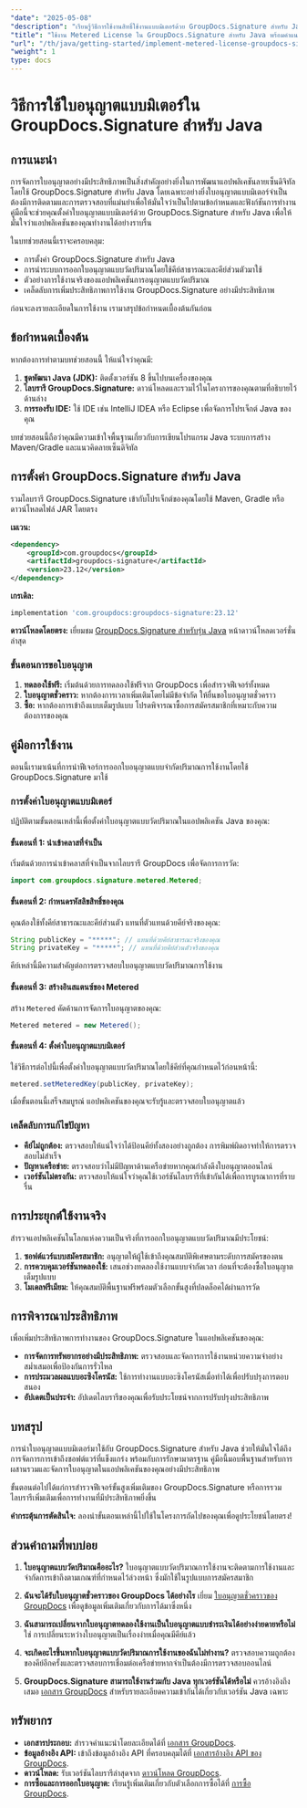 ```yaml
---
"date": "2025-05-08"
"description": "เรียนรู้วิธีการใช้งานสิทธิ์ใช้งานแบบมิเตอร์ด้วย GroupDocs.Signature สำหรับ Java คู่มือนี้ครอบคลุมการตั้งค่า การรวมระบบ และแนวทางปฏิบัติที่ดีที่สุด"
"title": "ใช้งาน Metered License ใน GroupDocs.Signature สำหรับ Java พร้อมคำแนะนำทีละขั้นตอน"
"url": "/th/java/getting-started/implement-metered-license-groupdocs-signature-java/"
"weight": 1
type: docs
---
```

# วิธีการใช้ใบอนุญาตแบบมิเตอร์ใน GroupDocs.Signature สำหรับ Java

## การแนะนำ

การจัดการใบอนุญาตอย่างมีประสิทธิภาพเป็นสิ่งสำคัญอย่างยิ่งในการพัฒนาแอปพลิเคชันลายเซ็นดิจิทัลโดยใช้ GroupDocs.Signature สำหรับ Java โดยเฉพาะอย่างยิ่งใบอนุญาตแบบมิเตอร์จำเป็นต้องมีการติดตามและการตรวจสอบที่แม่นยำเพื่อให้มั่นใจว่าเป็นไปตามข้อกำหนดและฟังก์ชันการทำงาน คู่มือนี้จะช่วยคุณตั้งค่าใบอนุญาตแบบมิเตอร์ด้วย GroupDocs.Signature สำหรับ Java เพื่อให้มั่นใจว่าแอปพลิเคชันของคุณทำงานได้อย่างราบรื่น

ในบทช่วยสอนนี้เราจะครอบคลุม:
- การตั้งค่า GroupDocs.Signature สำหรับ Java
- การนำระบบการออกใบอนุญาตแบบวัดปริมาณโดยใช้คีย์สาธารณะและคีย์ส่วนตัวมาใช้
- ตัวอย่างการใช้งานจริงของแอปพลิเคชันการอนุญาตแบบวัดปริมาณ
- เคล็ดลับการเพิ่มประสิทธิภาพการใช้งาน GroupDocs.Signature อย่างมีประสิทธิภาพ

ก่อนจะลงรายละเอียดในการใช้งาน เรามาสรุปข้อกำหนดเบื้องต้นกันก่อน

## ข้อกำหนดเบื้องต้น

หากต้องการทำตามบทช่วยสอนนี้ ให้แน่ใจว่าคุณมี:
1. **ชุดพัฒนา Java (JDK):** ติดตั้งเวอร์ชัน 8 ขึ้นไปบนเครื่องของคุณ
2. **ไลบรารี GroupDocs.Signature:** ดาวน์โหลดและรวมไว้ในโครงการของคุณตามที่อธิบายไว้ด้านล่าง
3. **การรองรับ IDE:** ใช้ IDE เช่น IntelliJ IDEA หรือ Eclipse เพื่อจัดการโปรเจ็กต์ Java ของคุณ

บทช่วยสอนนี้ถือว่าคุณมีความเข้าใจพื้นฐานเกี่ยวกับการเขียนโปรแกรม Java ระบบการสร้าง Maven/Gradle และแนวคิดลายเซ็นดิจิทัล

## การตั้งค่า GroupDocs.Signature สำหรับ Java

รวมไลบรารี GroupDocs.Signature เข้ากับโปรเจ็กต์ของคุณโดยใช้ Maven, Gradle หรือดาวน์โหลดไฟล์ JAR โดยตรง

**เมเวน:**
```xml
<dependency>
    <groupId>com.groupdocs</groupId>
    <artifactId>groupdocs-signature</artifactId>
    <version>23.12</version>
</dependency>
```

**เกรเดิล:**
```gradle
implementation 'com.groupdocs:groupdocs-signature:23.12'
```

**ดาวน์โหลดโดยตรง:** เยี่ยมชม [GroupDocs.Signature สำหรับรุ่น Java](https://releases.groupdocs.com/signature/java/) หน้าดาวน์โหลดเวอร์ชั่นล่าสุด

### ขั้นตอนการขอใบอนุญาต

1. **ทดลองใช้ฟรี:** เริ่มต้นด้วยการทดลองใช้ฟรีจาก GroupDocs เพื่อสำรวจฟีเจอร์ทั้งหมด
2. **ใบอนุญาตชั่วคราว:** หากต้องการเวลาเพิ่มเติมโดยไม่มีข้อจำกัด ให้ยื่นขอใบอนุญาตชั่วคราว
3. **ซื้อ:** หากต้องการเข้าถึงแบบเต็มรูปแบบ โปรดพิจารณาซื้อการสมัครสมาชิกที่เหมาะกับความต้องการของคุณ

## คู่มือการใช้งาน

ตอนนี้เรามาเน้นที่การนำฟีเจอร์การออกใบอนุญาตแบบจำกัดปริมาณการใช้งานโดยใช้ GroupDocs.Signature มาใช้

### การตั้งค่าใบอนุญาตแบบมิเตอร์

ปฏิบัติตามขั้นตอนเหล่านี้เพื่อตั้งค่าใบอนุญาตแบบวัดปริมาณในแอปพลิเคชัน Java ของคุณ:

#### ขั้นตอนที่ 1: นำเข้าคลาสที่จำเป็น
เริ่มต้นด้วยการนำเข้าคลาสที่จำเป็นจากไลบรารี GroupDocs เพื่อจัดการการวัด:
```java
import com.groupdocs.signature.metered.Metered;
```

#### ขั้นตอนที่ 2: กำหนดรหัสลิขสิทธิ์ของคุณ
คุณต้องใช้ทั้งคีย์สาธารณะและคีย์ส่วนตัว แทนที่ตัวแทนด้วยคีย์จริงของคุณ:
```java
String publicKey = "*****"; // แทนที่ด้วยคีย์สาธารณะจริงของคุณ
String privateKey = "*****"; // แทนที่ด้วยคีย์ส่วนตัวจริงของคุณ
```
คีย์เหล่านี้มีความสำคัญต่อการตรวจสอบใบอนุญาตแบบวัดปริมาณการใช้งาน

#### ขั้นตอนที่ 3: สร้างอินสแตนซ์ของ Metered
สร้าง `Metered` คัดค้านการจัดการใบอนุญาตของคุณ:
```java
Metered metered = new Metered();
```

#### ขั้นตอนที่ 4: ตั้งค่าใบอนุญาตแบบมิเตอร์
ใช้วิธีการต่อไปนี้เพื่อตั้งค่าใบอนุญาตแบบวัดปริมาณโดยใช้คีย์ที่คุณกำหนดไว้ก่อนหน้านี้:
```java
metered.setMeteredKey(publicKey, privateKey);
```
เมื่อขั้นตอนนี้เสร็จสมบูรณ์ แอปพลิเคชันของคุณจะรับรู้และตรวจสอบใบอนุญาตแล้ว

### เคล็ดลับการแก้ไขปัญหา
- **คีย์ไม่ถูกต้อง:** ตรวจสอบให้แน่ใจว่าได้ป้อนคีย์ทั้งสองอย่างถูกต้อง การพิมพ์ผิดอาจทำให้การตรวจสอบไม่สำเร็จ
- **ปัญหาเครือข่าย:** ตรวจสอบว่าไม่มีปัญหาด้านเครือข่ายหากคุณกำลังดึงใบอนุญาตออนไลน์
- **เวอร์ชันไม่ตรงกัน:** ตรวจสอบให้แน่ใจว่าคุณใช้เวอร์ชันไลบรารีที่เข้ากันได้เพื่อการบูรณาการที่ราบรื่น

## การประยุกต์ใช้งานจริง

สำรวจแอปพลิเคชันในโลกแห่งความเป็นจริงที่การออกใบอนุญาตแบบวัดปริมาณมีประโยชน์:
1. **ซอฟต์แวร์แบบสมัครสมาชิก:** อนุญาตให้ผู้ใช้เข้าถึงคุณสมบัติพิเศษตามระดับการสมัครของตน
2. **การควบคุมเวอร์ชันทดลองใช้:** เสนอช่วงทดลองใช้งานแบบจำกัดเวลา ก่อนที่จะต้องซื้อใบอนุญาตเต็มรูปแบบ
3. **โมเดลฟรีเมียม:** ให้คุณสมบัติพื้นฐานฟรีพร้อมตัวเลือกขั้นสูงที่ปลดล็อคได้ผ่านการวัด

## การพิจารณาประสิทธิภาพ
เพื่อเพิ่มประสิทธิภาพการทำงานของ GroupDocs.Signature ในแอปพลิเคชันของคุณ:
- **การจัดการทรัพยากรอย่างมีประสิทธิภาพ:** ตรวจสอบและจัดการการใช้งานหน่วยความจำอย่างสม่ำเสมอเพื่อป้องกันการรั่วไหล
- **การประมวลผลแบบอะซิงโครนัส:** ใช้การทำงานแบบอะซิงโครนัสเมื่อทำได้เพื่อปรับปรุงการตอบสนอง
- **อัปเดตเป็นประจำ:** อัปเดตไลบรารีของคุณเพื่อรับประโยชน์จากการปรับปรุงประสิทธิภาพ

## บทสรุป

การนำใบอนุญาตแบบมิเตอร์มาใช้กับ GroupDocs.Signature สำหรับ Java ช่วยให้มั่นใจได้ถึงการจัดการการเข้าถึงซอฟต์แวร์ที่แข็งแกร่ง พร้อมกับการรักษามาตรฐาน คู่มือนี้มอบพื้นฐานสำหรับการผสานรวมและจัดการใบอนุญาตในแอปพลิเคชันของคุณอย่างมีประสิทธิภาพ

ขั้นตอนต่อไปได้แก่การสำรวจฟีเจอร์ขั้นสูงเพิ่มเติมของ GroupDocs.Signature หรือการรวมไลบรารีเพิ่มเติมเพื่อการทำงานที่มีประสิทธิภาพยิ่งขึ้น

**คำกระตุ้นการตัดสินใจ:** ลองนำขั้นตอนเหล่านี้ไปใช้ในโครงการถัดไปของคุณเพื่อดูประโยชน์โดยตรง!

## ส่วนคำถามที่พบบ่อย

1. **ใบอนุญาตแบบวัดปริมาณคืออะไร?**
   ใบอนุญาตแบบวัดปริมาณการใช้งานจะติดตามการใช้งานและจำกัดการเข้าถึงตามเกณฑ์ที่กำหนดไว้ล่วงหน้า ซึ่งมักใช้ในรูปแบบการสมัครสมาชิก

2. **ฉันจะได้รับใบอนุญาตชั่วคราวของ GroupDocs ได้อย่างไร**
   เยี่ยม [ใบอนุญาตชั่วคราวของ GroupDocs](https://purchase.groupdocs.com/temporary-license/) เพื่อดูข้อมูลเพิ่มเติมเกี่ยวกับการได้มาซึ่งหนึ่ง

3. **ฉันสามารถเปลี่ยนจากใบอนุญาตทดลองใช้งานเป็นใบอนุญาตแบบชำระเงินได้อย่างง่ายดายหรือไม่**
   ใช่ การเปลี่ยนระหว่างใบอนุญาตเป็นเรื่องง่ายเมื่อคุณมีคีย์แล้ว

4. **จะเกิดอะไรขึ้นหากใบอนุญาตแบบวัดปริมาณการใช้งานของฉันไม่ทำงาน?**
   ตรวจสอบความถูกต้องของคีย์อีกครั้งและตรวจสอบการเชื่อมต่อเครือข่ายหากจำเป็นต้องมีการตรวจสอบออนไลน์

5. **GroupDocs.Signature สามารถใช้งานร่วมกับ Java ทุกเวอร์ชันได้หรือไม่**
   ควรอ้างอิงถึงเสมอ [เอกสาร GroupDocs](https://docs.groupdocs.com/signature/java/) สำหรับรายละเอียดความเข้ากันได้เกี่ยวกับเวอร์ชัน Java เฉพาะ

## ทรัพยากร
- **เอกสารประกอบ:** สำรวจคำแนะนำโดยละเอียดได้ที่ [เอกสาร GroupDocs](https://docs-groupdocs.com/signature/java/).
- **ข้อมูลอ้างอิง API:** เข้าถึงข้อมูลอ้างอิง API ที่ครอบคลุมได้ที่ [เอกสารอ้างอิง API ของ GroupDocs](https://reference-groupdocs.com/signature/java/).
- **ดาวน์โหลด:** รับเวอร์ชันไลบรารีล่าสุดจาก [ดาวน์โหลด GroupDocs](https://releases-groupdocs.com/signature/java/).
- **การซื้อและการออกใบอนุญาต:** เรียนรู้เพิ่มเติมเกี่ยวกับตัวเลือกการซื้อได้ที่ [การซื้อ GroupDocs](https://purchase-groupdocs.com/buy).